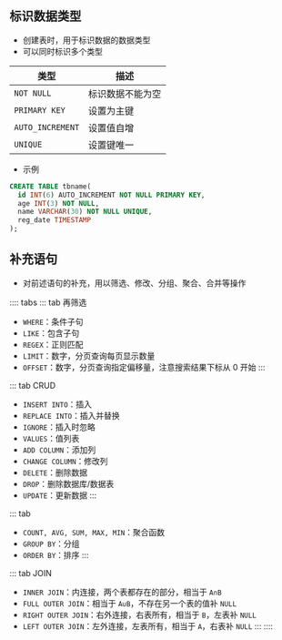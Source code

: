 ## 标识数据类型

+ 创建表时，用于标识数据的数据类型
+ 可以同时标识多个类型

|类型|描述|
|-|-|
|`NOT NULL`|标识数据不能为空|
|`PRIMARY KEY`|设置为主键|
|`AUTO_INCREMENT`|设置值自增|
|`UNIQUE`|设置键唯一|


+ 示例
```sql
CREATE TABLE tbname(
  id INT(6) AUTO_INCREMENT NOT NULL PRIMARY KEY,
  age INT(3) NOT NULL,
  name VARCHAR(30) NOT NULL UNIQUE,
  reg_date TIMESTAMP
);
```



## 补充语句

+ 对前述语句的补充，用以筛选、修改、分组、聚合、合并等操作

:::: tabs
::: tab 再筛选
+ `WHERE`：条件子句
+ `LIKE`：包含子句
+ `REGEX`：正则匹配
+ `LIMIT`：数字，分页查询每页显示数量
+ `OFFSET`：数字，分页查询指定偏移量，注意搜索结果下标从 0 开始
:::

::: tab CRUD
+ `INSERT INTO`：插入
+ `REPLACE INTO`：插入并替换
+ `IGNORE`：插入时忽略
+ `VALUES`：值列表
+ `ADD COLUMN`：添加列
+ `CHANGE COLUMN`：修改列
+ `DELETE`：删除数据
+ `DROP`：删除数据库/数据表
+ `UPDATE`：更新数据
:::

::: tab 
+ `COUNT, AVG, SUM, MAX, MIN`：聚合函数
+ `GROUP BY`：分组
+ `ORDER BY`：排序
:::

::: tab JOIN
+ `INNER JOIN`：内连接，两个表都存在的部分，相当于 `A∩B`
+ `FULL OUTER JOIN`：相当于 `A∪B`，不存在另一个表的值补 `NULL`
+ `RIGHT OUTER JOIN`：右外连接，右表所有，相当于 `B`，左表补 `NULL`
+ `LEFT OUTER JOIN`：左外连接，左表所有，相当于 `A`，右表补 `NULL`
:::
::::
